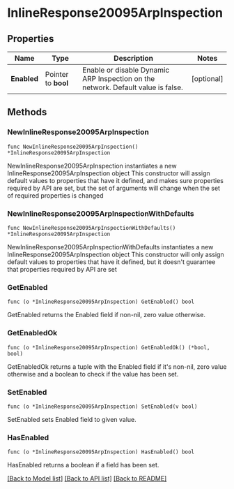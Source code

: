 # InlineResponse20095ArpInspection

## Properties

Name | Type | Description | Notes
------------ | ------------- | ------------- | -------------
**Enabled** | Pointer to **bool** | Enable or disable Dynamic ARP Inspection on the network. Default value is false. | [optional] 

## Methods

### NewInlineResponse20095ArpInspection

`func NewInlineResponse20095ArpInspection() *InlineResponse20095ArpInspection`

NewInlineResponse20095ArpInspection instantiates a new InlineResponse20095ArpInspection object
This constructor will assign default values to properties that have it defined,
and makes sure properties required by API are set, but the set of arguments
will change when the set of required properties is changed

### NewInlineResponse20095ArpInspectionWithDefaults

`func NewInlineResponse20095ArpInspectionWithDefaults() *InlineResponse20095ArpInspection`

NewInlineResponse20095ArpInspectionWithDefaults instantiates a new InlineResponse20095ArpInspection object
This constructor will only assign default values to properties that have it defined,
but it doesn't guarantee that properties required by API are set

### GetEnabled

`func (o *InlineResponse20095ArpInspection) GetEnabled() bool`

GetEnabled returns the Enabled field if non-nil, zero value otherwise.

### GetEnabledOk

`func (o *InlineResponse20095ArpInspection) GetEnabledOk() (*bool, bool)`

GetEnabledOk returns a tuple with the Enabled field if it's non-nil, zero value otherwise
and a boolean to check if the value has been set.

### SetEnabled

`func (o *InlineResponse20095ArpInspection) SetEnabled(v bool)`

SetEnabled sets Enabled field to given value.

### HasEnabled

`func (o *InlineResponse20095ArpInspection) HasEnabled() bool`

HasEnabled returns a boolean if a field has been set.


[[Back to Model list]](../README.md#documentation-for-models) [[Back to API list]](../README.md#documentation-for-api-endpoints) [[Back to README]](../README.md)


